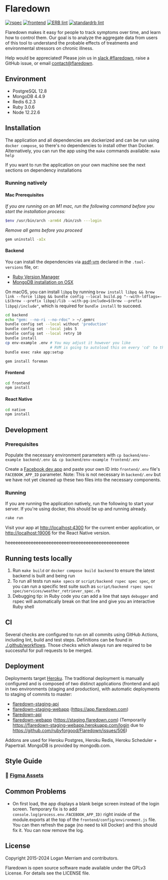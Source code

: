 # Flaredown
[![rspec](https://github.com/rubyforgood/Flaredown/actions/workflows/rspec.yml/badge.svg)](https://github.com/rubyforgood/Flaredown/actions/workflows/rspec.yml)
[![frontend](https://github.com/rubyforgood/Flaredown/actions/workflows/frontend.yml/badge.svg)](https://github.com/rubyforgood/Flaredown/actions/workflows/frontend.yml)
[![ERB lint](https://github.com/rubyforgood/Flaredown/actions/workflows/erb_lint.yml/badge.svg)](https://github.com/rubyforgood/Flaredown/actions/workflows/erb_lint.yml)
[![standardrb lint](https://github.com/rubyforgood/Flaredown/actions/workflows/ruby_lint.yml/badge.svg)](https://github.com/rubyforgood/Flaredown/actions/workflows/ruby_lint.yml)

Flaredown makes it easy for people to track symptoms over time, and learn how to control them. Our goal is to analyze the aggregate data from users of this tool to understand the probable effects of treatments and environmental stressors on chronic illness.

Help would be appreciated! Please join us in [slack #flaredown](https://rubyforgood.herokuapp.com/), raise a GitHub issue, or email <contact@flaredown>.

## Environment

* PostgreSQL 12.8
* MongoDB 4.4.9
* Redis 6.2.3
* Ruby 3.0.6
* Node 12.22.6

## Installation

The application and all dependencies are dockerized and can be run using `docker compose`, so there's no dependencies to install other than Docker.
Alternatively, you can run the app using the `make` commands available: `make help`

If you want to run the application on your own machine see the next sections on dependency installations

### Running natively

#### Mac Prerequisites

_If you are running on an M1 mac, run the following command before you start the installation process:_
```bash
$env /usr/bin/arch -arm64 /bin/zsh ---login
```

_Remove all gems before you proceed_
```bash
gem uninstall -aIx
```

#### Backend

You can install the dependencies via [asdf-vm](https://asdf-vm.com/) declared in the `.tool-versions` file, or:
- [Ruby Version Manager](https://rvm.io/)
- [MongoDB installation on OSX](https://docs.mongodb.com/manual/tutorial/install-mongodb-on-os-x/)

On macOS, you can install `libpq` by running `brew install libpq && brew link --force libpq && bundle config --local build.pg "--with-ldflags=-L$(brew --prefix libpq)/lib --with-pg-include=$(brew --prefix libpq)/include"`, which is required for `bundle install` to succeed.

```bash
cd backend
echo "gem: --no-ri --no-rdoc" > ~/.gemrc
bundle config set --local without 'production'
bundle config set --local jobs 5
bundle config set --local retry 10
bundle install
cp env-example .env # You may adjust it however you like
                    # RVM is going to autoload this on every 'cd' to the directory
bundle exec rake app:setup

gem install foreman
```

#### Frontend

```bash
cd frontend
npm install
```

#### React Native

```bash
cd native
npm install
```

## Development

### Prerequisites

Populate the necessary environment parameters with `cp backend/env-example backend/.env && cp backend/env-example frontend/.env`

Create a [Facebook dev app](https://developers.facebook.com/docs/development/create-an-app) and paste your own ID into `frontend/.env` file's `FACEBOOK_APP_ID` parameter.
Note: This is not necessary in `backend/.env` but we have not yet cleaned up these two files into the necessary components.

### Running

If you are running the application natively, run the following to start your server. If you're using docker, this should be up and running already.

```bash
rake run
```

Visit your app at [http://localhost:4300](http://localhost:4300) for the current ember application, or [http://localhost:19006](http://localhost:19006) for the React Native version.

heeeeeeeeeeeeeeeeeeeeeeeereeeeeeeeeeeeeeeeeeeeeee

## Running tests locally

1. Run `make build` or `docker compose build backend` to ensure the latest backend is built and being run
2. To run all tests run `make specs` or `script/backend rspec spec spec`, or you can run a specific test suite such as `script/backend rspec spec spec/services/weather_retriever_spec.rb `
3. Debugging tip: in Ruby code you can add a line that says `debugger` and rspec will automatically break on that line and give you an interactive Ruby shell

## CI

Several checks are configured to run on all commits using GitHub Actions, including lint, build and test steps. Definitions can be found in [./.github/workflows](./.github/workflows). Those checks which always run are required to be successful for pull requests to be merged.

## Deployment

Deployments target [Heroku](https://heroku.com). The traditional deployment is manually configured and is composed of two distinct applications (frontend and api) in two environments (staging and production), with automatic deployments to staging of commits to master:

* [flaredown-staging-api](https://dashboard.heroku.com/apps/flaredown-staging-api)
* [flaredown-staging-webapp](https://dashboard.heroku.com/apps/flaredown-staging-webapp) (https://app.flaredown.com)
* [flaredown-api](https://dashboard.heroku.com/apps/flaredown-api)
* [flaredown-webapp](https://dashboard.heroku.com/apps/flaredown-webapp) (https://staging.flaredown.com) (Temporarily https://flaredown-staging-webapp.herokuapp.com/login due to https://github.com/rubyforgood/Flaredown/issues/506)

Addons are used for Heroku Postgres, Heroku Redis, Heroku Scheduler + Papertrail. MongoDB is provided by mongodb.com.

## Style Guide

### 🎨 [Figma Assets](https://www.figma.com/proto/MBVn73pD6JbBkxd65KSZHr/Flaredown-Guide?page-id=0%3A1&node-id=1%3A3&viewport=241%2C48%2C0.45&scaling=contain&starting-point-node-id=1%3A3)

## Common Problems
* On first load, the app displays a blank beige screen instead of the login screen. Temporary fix is to add  `console.log(process.env.FACEBOOK_APP_ID)` right inside of the module.exports at the top of the `frontend/config/environment.js` file. You can then refresh the page (no need to kill Docker) and this should fix it. You can now remove the log.

## License
Copyright 2015-2024 Logan Merriam and contributors.

Flaredown is open source software made available under the GPLv3 License. For details see the LICENSE file.
